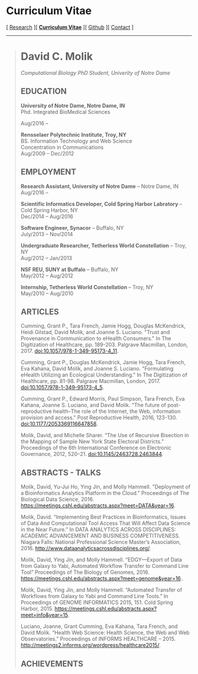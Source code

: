 # Curriculum Vitae

[ [Research](/index.md) ][ **[Curriculum Vitae](/cv.md)** ][ [Github](https://github.com/status-five) ][ [Contact](/contact.md) ]

---
> # David C. Molik
> _Computational Biology PhD Student, Univerity of Notre Dame_
>
> ## EDUCATION
>
> **University of Notre Dame, Notre Dame, IN**  
> Phd. Integrated BioMedical Sciences  
> 
> Aug/2016 –
>
> **Rensselaer Polytechnic Institute, Troy, NY**  
> BS. Information Technology and Web Science  
> Concentration in Communications  
> Aug/2009 – Dec/2012  
> 
> ## EMPLOYMENT  
> 
> **Research Assistant, University of Notre Dame** – Notre Dame, IN  
> Aug/2016 –
>  
> **Scientific Informatics Developer, Cold Spring Harbor Labratory** – Cold Spring Harbor,  NY  
> Dec/2014 – Aug/2016  
>  
> **Software Engineer, Synacor** – Buffalo, NY  
> July/2013 – Nov/2014  
>  
> **Undergraduate Researcher, Tetherless World Constellation** – Troy, NY  
> Aug/2012 – Jan/2013  
>  
> **NSF REU, SUNY at Buffalo** –  Buffalo, NY  
> May/2012 – Aug/2012  
>  
> **Internship, Tetherless World Constellation** – Troy, NY  
> May/2010 – Aug/2010  
>  
> ## ARTICLES
>
> Cumming, Grant P., Tara French, Jamie Hogg, Douglas McKendrick, Heidi Gilstad, David Molik, and Joanne S. Luciano. "Trust and Provenance in Communication to eHealth Consumers." In The Digitization of Healthcare, pp. 189-203. Palgrave Macmillan, London, 2017. [doi:10.1057/978-1-349-95173-4_11](https://doi.org/10.1057/978-1-349-95173-4_11).
>
> Cumming, Grant P., Douglas McKendrick, Jamie Hogg, Tara French, Eva Kahana, David Molik, and Joanne S. Luciano. "Formulating eHealth Utilizing an Ecological Understanding." In The Digitization of Healthcare, pp. 81-98. Palgrave Macmillan, London, 2017. [doi:10.1057/978-1-349-95173-4_5](https://doi.org/10.1057/978-1-349-95173-4_5).
>
> Cumming, Grant P., Edward Morris, Paul Simpson, Tara French, Eva Kahana, Joanne S. Luciano, and David Molik. "The future of post-reproductive health–The role of the Internet, the Web, information provision and access." Post Reproductive Health, 2016, 123-130. [doi:10.1177/2053369116647858](https://doi.org/10.1177/2053369116647858).
> 
> Molik, David, and Michelle Sharer. “The Use of Recursive Bisection in the Mapping of Sample New York State Electoral Districts.” Proceedings of the 6th International Conference on Electronic Governance, 2012, 520–21. [doi:10.1145/2463728.2463844](https://doi.org/10.1145/2463728.2463844).
>
> ## ABSTRACTS - TALKS
>
> Molik, David, Yu-Jui Ho, Ying Jin, and Molly Hammell. "Deployment of a Bioinformatics Analytics Platform in the Cloud." Proceedings of The Biological Data Science, 2016. https://meetings.cshl.edu/abstracts.aspx?meet=DATA&year=16.
> 
> Molik, David. “Implementing Best Practices in Bioinformatics, Issues of Data And Computational Tool Access That Will Affect Data Science in the Near Future.” In DATA ANALYTICS ACROSS DISCIPLINES: ACADEMIC ADVANCEMENT AND BUSINESS COMPETITIVENESS. Niagara Falls: National Professional Science Master’s Association, 2016. http://www.dataanalyticsacrossdisciplines.org/.
>
> Molik, David, Ying Jin, and Molly Hammell. “EDGY—Export of Data from Galaxy to Yabi, Automated Workflow Transfer to Command Line Tool” Proceedings of The Biology of Genomes, 2016. https://meetings.cshl.edu/abstracts.aspx?meet=genome&year=16..
>
> Molik, David, Ying Jin, and Molly Hammell. “Automated Transfer of Workflows from Galaxy to Yabi and Command Line Tools.” In Proceedings of GENOME INFORMATICS 2015, 151. Cold Spring Harbor, 2015. https://meetings.cshl.edu/abstracts.aspx?meet=info&year=15.
> 
> Luciano, Joanne, Grant Cumming, Eva Kahana, Tara French, and David Molik. “Health Web Science: Health Science, the Web and Web Observatories.” Proceedings of INFORMS HEALTHCARE – 2015. http://meetings2.informs.org/wordpress/healthcare2015/.
>
> ## ACHIEVEMENTS
